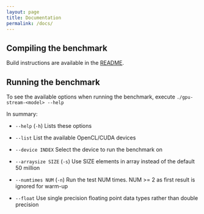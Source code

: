 ```yaml
---
layout: page
title: Documentation
permalink: /docs/
---
```


## Compiling the benchmark
Build instructions are available in the [README](https://github.com/UoB-HPC/GPU-STREAM/blob/master/README.md).

## Running the benchmark
To see the available options when running the benchmark, execute `./gpu-stream-<model> --help`

In summary:
* `--help` (`-h`) Lists these options

* `--list` List the available OpenCL/CUDA devices

* `--device INDEX` Select the device to run the benchmark on

* `--arraysize SIZE` (`-s`) Use SIZE elements in array instead of the default 50 million

* `--numtimes NUM` (`-n`) Run the test NUM times. NUM >= 2 as first result is ignored for warm-up

* `--float` Use single precision floating point data types rather than double precision


